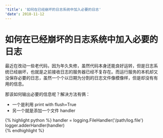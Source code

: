 ```yaml
---
'title': '如何在已经崩坏的日志系统中加入必要的日志'
'date': 2018-11-12
---
```

# 如何在已经崩坏的日志系统中加入必要的日志

最近在改动一些老代码，因为年久失修，虽然代码本身还能良好运转，但是日志系统已经崩坏，也就是之前接收日志的服务器已经不复存在。而运行服务的本机却又没保存必要的日志，虽然一个个以日期为分割的日志文件像模像样，但是却没有有用的信息。

那该如何输出必要的信息呢？解决方法有俩：

- 一个是利用 print with flush=True
- 另一个就是添加一个文件 handler

{% highlight python %}
handler = logging.FileHandler('/path/log.file')
logger.adderHandler(handler)  
{% endhighlight %}
